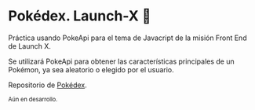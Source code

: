 # Pokédex. Launch-X 🐳

Práctica usando PokeApi para el tema de Javacript de la misión Front End de Launch X.

Se utilizará PokeApi para obtener las características principales de un Pokémon, ya sea aleatorio o elegido por el usuario.

Repositorio de [Pokédex](https://github.com/dev-LuisSM/Pokedex-JS).

<sub>Aún en desarrollo.<sub>
